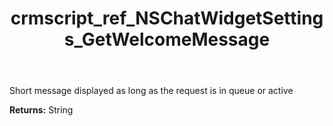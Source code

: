 ﻿---
title: crmscript_ref_NSChatWidgetSettings_GetWelcomeMessage
description: String NSChatWidgetSettings.GetWelcomeMessage()
intellisense: NSChatWidgetSettings.GetWelcomeMessage
keywords: NSChatWidgetSettings, GetWelcomeMessage
so.topic: reference
---

Short message displayed as long as the request is in queue or active

**Returns:** String


